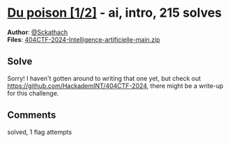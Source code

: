 [Du poison [1/2]](challenge_files/README.md) - ai, intro, 215 solves
===

**Author**: [@Sckathach](https://github.com/Sckathach)    
**Files**: [404CTF-2024-Intelligence-artificielle-main.zip](https://www.narthorn.com/ctf/404CTF-2024/challenge_files/Intelligence%20artificielle/Du%20poison%20%5B1_2%5D/404CTF-2024-Intelligence-artificielle-main.zip)

## Solve

Sorry! I haven't gotten around to writing that one yet, but check out https://github.com/HackademINT/404CTF-2024, there might be a write-up for this challenge.

## Comments

solved, 1 flag attempts